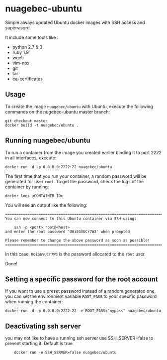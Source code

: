 nuagebec-ubuntu
============

Simple always updated Ubuntu docker images with SSH access and supervisord.

It include some tools like :

- python 2.7 & 3
- ruby 1.9
- wget
- vim-nox
- git
- tar
- ca-certificates

Usage
-----

To create the image `nuagebec/ubuntu` with Ubuntu,
execute the following commands on the nugebec-ubuntu master branch:

	git checkout master
	docker build -t nuagebec/ubuntu .

Running nuagebec/ubuntu
--------------------

To run a container from the image you created earlier binding it to port 2222 in
all interfaces, execute:

	docker run -d -p 0.0.0.0:2222:22 nuagebec/ubuntu

The first time that you run your container, a random password will be generated
for user `root`. To get the password, check the logs of the container by running:

	docker logs <CONTAINER_ID>

You will see an output like the following:

	========================================================================
	You can now connect to this Ubuntu container via SSH using:

	    ssh -p <port> root@<host>
	and enter the root password 'U0iSGVUCr7W3' when prompted

	Please remember to change the above password as soon as possible!
	========================================================================

In this case, `U0iSGVUCr7W3` is the password allocated to the `root` user.

Done!


Setting a specific password for the root account
------------------------------------------------

If you want to use a preset password instead of a random generated one, you can
set the environment variable `ROOT_PASS` to your specific password when running the container:

	docker run -d -p 0.0.0.0:2222:22 -e ROOT_PASS="mypass" nuagebec/ubuntu

Deactivating ssh server
-----------------------

you may not like to have a running ssh server use SSH_SERVER=false to prevent starting it. Default is true


        docker run -e SSH_SERVER=false nuagebec/ubuntu

